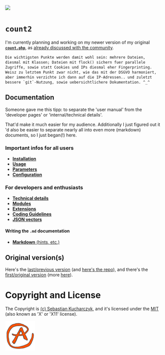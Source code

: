 <img src="https://kekse.biz/github.php?draw&override=github:count2">

# **`count2`**
I'm currently planning and working on my newer version of my original [**`count.php`**](https://github.com/kekse1/count.php/),
as [already discussed with the community](https://www.php.de/forum/stellenangebote-und-projektausschreibungen/projekthilfe/1613771-%60count-php%60).

```
Die wichtigsten Punkte werden damit wohl sein: mehrere Dateien,
diesmal mit Klassen; Dateien mit flock() sichern fuer parallele
Zugriffe, sowie statt Cookies und IPs diesmal eher Fingerprinting.
Weisz zu letztem Punkt zwar nicht, wie das mit der DSGVO harmoniert,
aber immerhin verzichte ich dann auf die IP-Adressen.. und zuletzt
bessere `git`-Nutzung, sowie uebersichtlichere Dokumentation. ^_^
```

## Documentation
Someone gave me this tipp: to separate the 'user manual' from the 'developer pages' or 'internal/technical details'.

That'd make it much easier for my audience. Additionally I just figured out it 'd also be easier to separate nearly
all into even more (markdown) documents, so I just began(!) here.

### Important infos for all users
* [**Installation**](docs/installation.md)
* [**Usage**](docs/usage.md)
* [**Parameters**](docs/parameters.md)
* [**Configuration**](docs/configuration.md)

### For developers and enthusiasts
* [**Technical details**](docs/internals.md)
* [**Modules**](docs/count2.md)
* [**Extensions**](docs/kekse.md)
* [**Coding Guidelines**](docs/guidelines.md)
* [**JSON vectors**](docs/json.md)

#### Writing the `.md` documentation
* [**Markdown** (hints, etc.)](docs/markdown.md)

## Original version(s)
Here's the [last/previous version](original.php/count.php) (and [here's the repo](https://github.com/kekse1/count.php/)),
and there's the [first/original version](original.php/original.php) (more [here](https://github.com/kekse1/count.php/#the-original-version)).

# Copyright and License
The Copyright is [(c) Sebastian Kucharczyk](COPYRIGHT.txt),
and it's licensed under the [MIT](LICENSE.txt) (also known as 'X' or 'X11' license).

![kekse.biz](favicon.png)

